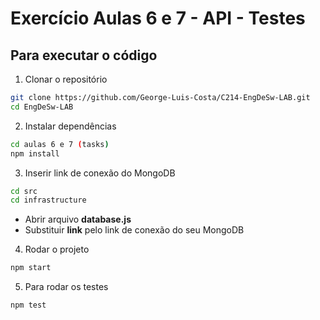 # Exercício Aulas 6 e 7 - API - Testes

## Para executar o código

1. Clonar o repositório
```bash
git clone https://github.com/George-Luis-Costa/C214-EngDeSw-LAB.git
cd EngDeSw-LAB
```

2. Instalar dependências
```bash
cd aulas 6 e 7 (tasks)
npm install
```

3. Inserir link de conexão do MongoDB
```bash
cd src
cd infrastructure
```
- Abrir arquivo **database.js**
- Substituir **link** pelo link de conexão do seu MongoDB


4. Rodar o projeto
```bash
npm start
```

5. Para rodar os testes
```bash
npm test
```